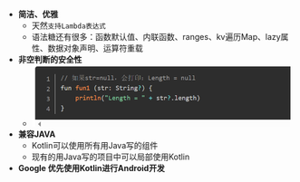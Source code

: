 - **简洁、优雅**
	- 天然`支持Lambda表达式`
	- 语法糖还有很多：函数默认值、内联函数、ranges、kv遍历Map、lazy属性、数据对象声明、运算符重载
- **非空判断的安全性**
	- ![](attachments/Pasted%20image%2020230221010118.png)
- **兼容JAVA**
	- Kotlin可以使用所有用Java写的组件
	- 现有的用Java写的项目中可以局部使用Kotlin
- **Google 优先使用Kotlin进行Android开发**
